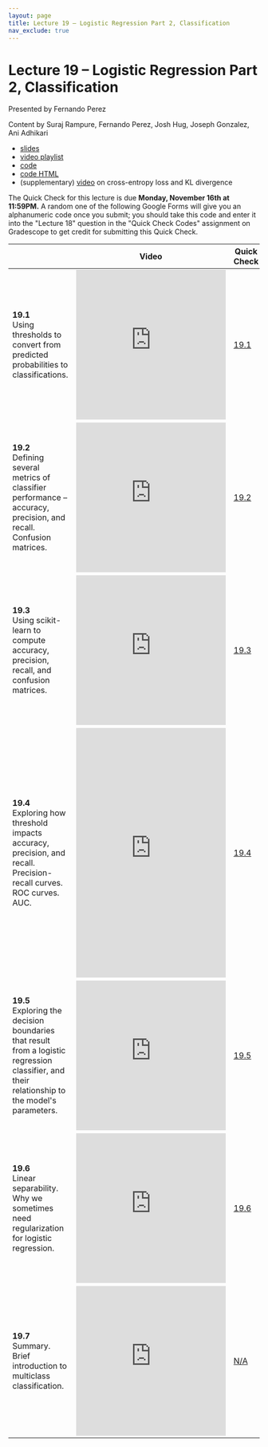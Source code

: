 ```yaml
---
layout: page
title: Lecture 19 – Logistic Regression Part 2, Classification
nav_exclude: true
---
```


# Lecture 19 – Logistic Regression Part 2, Classification

Presented by Fernando Perez

Content by Suraj Rampure, Fernando Perez, Josh Hug, Joseph Gonzalez, Ani Adhikari

- [slides](https://docs.google.com/presentation/d/1DjTv0J5fH4H8QRHV-VsEB67Bb4Uc4RduimVXizySVf4/edit?usp=sharing)
- [video playlist](https://www.youtube.com/playlist?list=PLQCcNQgUcDfoGE4UR-p96SPlUMsfDHp-h)
- [code](https://data100.datahub.berkeley.edu/hub/user-redirect/git-sync?repo=https://github.com/DS-100/fa20&subPath=lecture/lec19/)
- [code HTML](../../resources/assets/lectures/lec19/lec19.html)
- (supplementary) [video](https://www.youtube.com/watch?v=ErfnhcEV1O8) on cross-entropy loss and KL divergence

The Quick Check for this lecture is due **Monday, November 16th at 11:59PM.** A random one of the following Google Forms will give you an alphanumeric code once you submit; you should take this code and enter it into the "Lecture 18" question in the "Quick Check Codes" assignment on Gradescope to get credit for submitting this Quick Check.

<table>
<colgroup>
<col style="width: 25%" />
<col style="width: 25%" />
<col style="width: 25%" />
</colgroup>
<thead>
<tr class="header">
<th></th>
<th>Video</th>
<th>Quick Check</th>
</tr>
</thead>
<tbody>
<tr>
<td><strong>19.1</strong> <br>Using thresholds to convert from predicted probabilities to classifications.</td>
<td><iframe width="300" height="300" height src="https://youtube.com/embed/BbyI2iMreeQ" frameborder="0" allow="accelerometer; autoplay; encrypted-media; gyroscope; picture-in-picture" allowfullscreen></iframe></td>
<td><a href="https://docs.google.com/forms/d/e/1FAIpQLSdu3cTROsq2oxje0uIakIW5s-NqyI6QawqWGE7LVJstyTcC1w/viewform" target="\_blank">19.1</a></td>
</tr>
<tr>
<td><strong>19.2</strong> <br>Defining several metrics of classifier performance – accuracy, precision, and recall. Confusion matrices.</td>
<td><iframe width="300" height="300" height src="https://youtube.com/embed/4hhYw1iEb7k" frameborder="0" allow="accelerometer; autoplay; encrypted-media; gyroscope; picture-in-picture" allowfullscreen></iframe></td>
<td><a href="https://docs.google.com/forms/d/e/1FAIpQLSeomF6WCG6U_zn4Oc5Sna8ABWnE28UKW4gLcOqwVdcjMU1HEw/viewform" target="\_blank">19.2</a></td>
</tr>
<tr>
<td><strong>19.3</strong> <br>Using scikit-learn to compute accuracy, precision, recall, and confusion matrices.</td>
<td><iframe width="300" height="300" height src="https://youtube.com/embed/REQARx0aBCI" frameborder="0" allow="accelerometer; autoplay; encrypted-media; gyroscope; picture-in-picture" allowfullscreen></iframe></td>
<td><a href="https://docs.google.com/forms/d/e/1FAIpQLScNS4MHzVboapxvE-rddX0aPrfJ6UNifYSZoQ-EGV55JoWL4w/viewform" target="\_blank">19.3</a></td>
</tr>
<tr>
<td><strong>19.4</strong> <br>Exploring how threshold impacts accuracy, precision, and recall. Precision-recall curves. ROC curves. AUC.</td>
<td><iframe width="300" height="500" height src="https://youtube.com/embed/Ytsrhj5-lsk" frameborder="0" allow="accelerometer; autoplay; encrypted-media; gyroscope; picture-in-picture" allowfullscreen></iframe></td>
<td><a href="https://docs.google.com/forms/d/e/1FAIpQLScRHYdQlAJZwWX9aFi5KTLAXvH8Pp4yXeNqMDfJ3yxM9Dh1Ow/viewform" target="\_blank">19.4</a></td>
</tr>
<tr>
<td><strong>19.5</strong> <br>Exploring the decision boundaries that result from a logistic regression classifier, and their relationship to the model's parameters.</td>
<td><iframe width="300" height="300" height src="https://youtube.com/embed/vaQBhcXmOMI" frameborder="0" allow="accelerometer; autoplay; encrypted-media; gyroscope; picture-in-picture" allowfullscreen></iframe></td>
<td><a href="https://docs.google.com/forms/d/e/1FAIpQLSeFmXUJrHTRbwGKKrDE1EAilA2BHPjbX_u-oM5bwSTEa6Ux9g/viewform" target="\_blank">19.5</a></td>
</tr>
<tr>
<td><strong>19.6</strong> <br>Linear separability. Why we sometimes need regularization for logistic regression.</td>
<td><iframe width="300" height="300" height src="https://youtube.com/embed/8aG81hQxUNI" frameborder="0" allow="accelerometer; autoplay; encrypted-media; gyroscope; picture-in-picture" allowfullscreen></iframe></td>
<td><a href="https://docs.google.com/forms/d/e/1FAIpQLSevvpw9f56bi06hXrFh_YNbJi-5koBcy5F3mcJUEI4FIle-RQ/viewform" target="\_blank">19.6</a></td>
</tr>
<tr>
<td><strong>19.7</strong> <br>Summary. Brief introduction to multiclass classification.</td>
<td><iframe width="300" height="300" height src="https://youtube.com/embed/Sh6QTQt2kfQ" frameborder="0" allow="accelerometer; autoplay; encrypted-media; gyroscope; picture-in-picture" allowfullscreen></iframe></td>
<td><a href="TODO" target="\_blank">N/A</a></td>
</tr>
